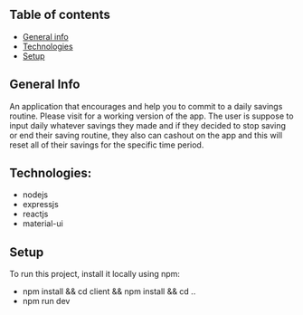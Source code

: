 ## Table of contents
* [General info](#general-info)
* [Technologies](#technologies)
* [Setup](#setup)

## General Info
 An application that encourages and help you to commit to a daily savings routine. Please visit for a working version of the 
 app. The user is suppose to input daily whatever savings they made and if they decided to
 stop saving or end their saving routine, they also can cashout on the app and this will reset all of their savings for 
 the specific time period.
 
## Technologies:
  * nodejs
  * expressjs
  * reactjs
  * material-ui
  
 ## Setup
  To run this project, install it locally using npm:  
  * npm install && cd client && npm install && cd ..
  * npm run dev
  
  
  
